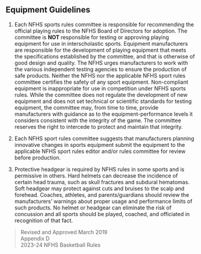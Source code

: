 <!-- Section: Equipment Guidelines -->

## Equipment Guidelines

1. Each NFHS sports rules committee is responsible for recommending the official playing rules to the NFHS Board of Directors for adoption. The committee is **NOT** responsible for testing or approving playing equipment for use in interscholastic sports. Equipment manufacturers are responsible for the development of playing equipment that meets the specifications established by the committee, and that is otherwise of good design and quality. The NFHS urges manufacturers to work with the various independent testing agencies to ensure the production of safe products. Neither the NFHS nor the applicable NFHS sport rules committee certifies the safety of any sport equipment. Non-compliant equipment is inappropriate for use in competition under NFHS sports rules. While the committee does not regulate the development of new equipment and does not set technical or scientific standards for testing equipment, the committee may, from time to time, provide manufacturers with guidance as to the equipment-performance levels it considers consistent with the integrity of the game. The committee reserves the right to intercede to protect and maintain that integrity.

2. Each NFHS sport rules committee suggests that manufacturers planning innovative changes in sports equipment submit the equipment to the applicable NFHS sport rules editor and/or rules committee for review before production.

3. Protective headgear is required by NFHS rules in some sports and is permissive in others. Hard helmets can decrease the incidence of certain head trauma, such as skull fractures and subdural hematomas. Soft headgear may protect against cuts and bruises to the scalp and forehead. Coaches, athletes, and parents/guardians should review the manufacturers’ warnings about proper usage and performance limits of such products. No helmet or headgear can eliminate the risk of concussion and all sports should be played, coached, and officiated in recognition of that fact.

> Revised and Approved March 2019  
> Appendix D  
> 2023-24 NFHS Basketball Rules
